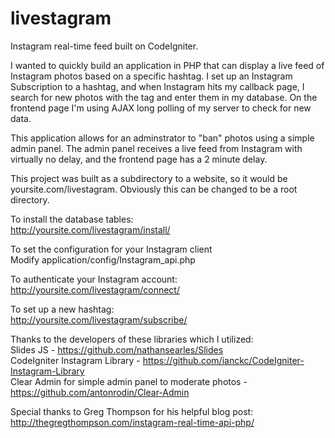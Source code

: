 livestagram
===========

Instagram real-time feed built on CodeIgniter.

I wanted to quickly build an application in PHP that can display a live feed of Instagram photos based on a specific hashtag. I set up an Instagram Subscription to a hashtag, and when Instagram hits my callback page, I search for new photos with the tag and enter them in my database. On the frontend page I'm using AJAX long polling of my server to check for new data.

This application allows for an adminstrator to "ban" photos using a simple admin panel. The admin panel receives a live feed from Instagram with virtually no delay, and the frontend page has a 2 minute delay.

This project was built as a subdirectory to a website, so it would be yoursite.com/livestagram. Obviously this can be changed to be a root directory.  


To install the database tables:  
http://yoursite.com/livestagram/install/  


To set the configuration for your Instagram client  
Modify application/config/Instagram_api.php  


To authenticate your Instagram account:  
http://yoursite.com/livestagram/connect/  


To set up a new hashtag:  
http://yoursite.com/livestagram/subscribe/  


Thanks to the developers of these libraries which I utilized:  
Slides JS - https://github.com/nathansearles/Slides  
CodeIgniter Instagram Library - https://github.com/ianckc/CodeIgniter-Instagram-Library  
Clear Admin for simple admin panel to moderate photos - https://github.com/antonrodin/Clear-Admin

Special thanks to Greg Thompson for his helpful blog post:  
http://thegregthompson.com/instagram-real-time-api-php/
